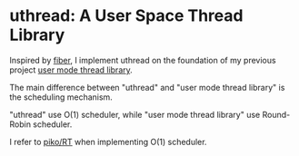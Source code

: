 # uthread: A User Space Thread Library

Inspired by [fiber](https://github.com/sysprog21/fiber), I implement 
uthread on the foundation of my previous project [user mode thread library](https://github.com/quantabase13/user_mode_thread_lib).

The main difference between "uthread" and "user mode thread library" is 
the scheduling mechanism.

"uthread" use O(1) scheduler, while "user mode thread library" use 
Round-Robin scheduler.

I refer to [piko/RT](https://github.com/PikoRT/pikoRT) when implementing
O(1) scheduler.